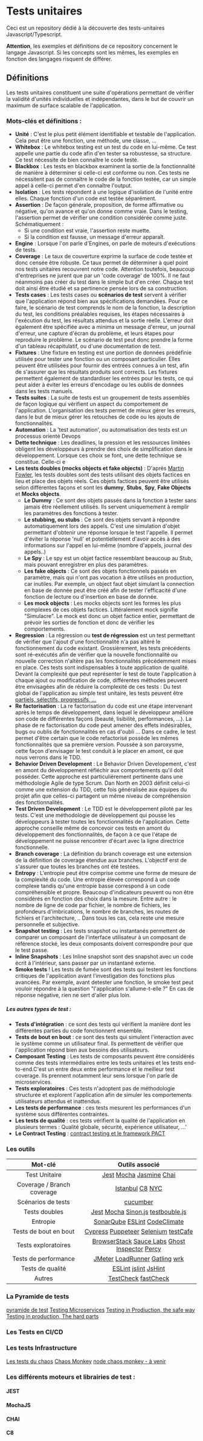 # Tests unitaires

Ceci est un repository dédié à la découverte des tests-unitaires Javascript/Typescript.

**Attention**, les exemples et définitions de ce repository concernent le langage Javascript. Si les concepts sont les mêmes, les exemples en fonction des langages risquent de différer.

## Définitions 

Les tests unitaires constituent une suite d'opérations permettant de vérifier la validité d'unités individuelles et indépendantes, dans le but de couvrir un maximum de surface scalable de l'application. 

### Mots-clés et définitions : 

- **Unité** : C'est le plus petit élément identifiable et testable de l'application. Cela peut être une fonction, une méthode, une classe, ...
- **Whitebox** : Le whitebox testing est un test du code en lui-même. Ce test appelle une partie du code afin d'en tester sa robustesse, sa structure. Ce test nécessite de bien connaître le code testé. 
- **Blackbox** : Les tests en blackbox examinent la sortie de la fonctionnalité de manière à déterminer si celle-ci est conforme ou non. Ces tests ne nécessitent pas de connaître le code de la fonction testée, car un simple appel à celle-ci permet d'en connaître l'output.
- **Isolation** : Les tests répondent à une logique d'isolation de l'unité entre elles. Chaque fonction d'un code est testée séparément.
- **Assertion** : De façon générale, proposition, de forme affirmative ou négative, qu'on avance et qu'on donne comme vraie. Dans le testing, l'assertion permet de vérifier une condition considérée comme juste. Schématiquement : 
  - Si une condition est vraie, l'assertion reste muette.
  - Si la condition est fausse, un message d'erreur apparaît.
- **Engine** : Lorsque l'on parle d'Engines, on parle de moteurs d'exécutions de tests.
- **Coverage** : Le taux de couverture exprime la surface de code testée et donc censée être robuste. Ce taux permet de déterminer à quel point nos tests unitaires recouvrent notre code. Attention toutefois, beaucoup d'entreprises ne jurent que par un 'code coverage' de 100%. Il ne faut néanmoins pas créer du test dans le simple but d'en créer. Chaque test doit ainsi être étudié et sa pertinence pensée lors de sa construction. 
- **Tests cases** : Les tests cases ou **scénarios de test** servent à vérifier que l'application répond bien aux spécifications demandées. Pour ce faire, le scénario de test comprends le nom de la fonction, la description du test, les conditions préalables requises, les étapes nécessaires à l'exécution du test, les résultats attendus et la sortie réelle. L'erreur doit également être spécifiée avec a minima un message d'erreur, un journal d'erreur, une capture d'écran du problème, et leurs étapes pour reproduire le problème. Le scénario de test peut donc prendre la forme d'un tableau récapitulatif, ou d'une documentation de test. 
- **Fixtures** : Une fixture en testing est une portion de données prédéfinie utilisée pour tester une fonction ou un composant particulier. Elles peuvent être utilisées pour fournir des entrées connues à un test, afin de s'assurer que les résultats produits sont corrects. Les fixtures permettent également de standardiser les entrées pour les tests, ce qui peut aider à éviter les erreurs d'encodage ou les oublis de données dans les tests manuels.
- **Tests suites** : La suite de tests est un groupement de tests assemblés de façon logique qui vérifient un aspect du comportement de l'application. L'organisation des tests permet de mieux gérer les erreurs, dans le but de mieux gérer les retouches de code ou les ajouts de fonctionnalités. 
- **Automation** : La 'test automation', ou automatisation des tests est un processus orienté Devops
- **Dette technique** : Les deadlines, la pression et les ressources limitées obligent les développeurs à prendre des choix de simplification dans le développement. Lorsque ces choix se font, une dette technique se constitue. Celle-ci e 
- **Les tests doubles (mocks objects et fake objects)** : D'après [Martin Fowler](https://martinfowler.com/articles/mocksArentStubs.html), les tests doubles sont des tests utilisant des objets factices en lieu et place des objets réels. Ces objets factices peuvent être utilisés selon différentes façons et sont les **dummy**, **Stubs**, **Spy**, **Fake Objects** et **Mocks objects**.
  - **Le Dummy** : Ce sont des objets passés dans la fonction à tester sans jamais être réellement utilisés. Ils servent uniquemement à remplir les paramètres des fonctions à tester. 
  - **Le stubbing, ou stubs** : Ce sont des objets servant à répondre automatiquement lors des appels. C'est une simulation d'objet permettant d'obtenir une réponse lorsque le test l'appelle. Il permet d'éviter la réponse 'null' et potentiellement d'avoir accès à des informations sur l'appel en lui-même (nombre d'appels, journal des appels..)
  - **Le Spy** : Le spy est un objet factice ressemblant beaucoup au Stub, mais pouvant enregistrer en plus des paramètres.
  - **Les fake objects** : Ce sont des objets fonctionnels passés en paramètre, mais qui n'ont pas vocation à être utilisés en production, car inutiles. Par exemple, un object faut objet simulant la connection en base de donnée peut être créé afin de tester l'efficacité d'une fonction de lecture ou d'insertion en base de donnée. 
  - **Les mock objects** : Les mocks objects sont les formes les plus complexes de ces objets factices. Littéralement mock signifie "Simulacre". Le mock est donc un objet factice entier, permettant de prévoir les sorties de fonction et donc de vérifier les comportements.
- **Regression** : La régression ou **test de régression** est un test permettant de vérifier que l'ajout d'une fonctionnalité n'a pas altéré le fonctionnement du code existant. Grossièrement, les tests précédents sont ré-exécutés afin de vérifier que la nouvelle fonctionnalité ou nouvelle correction n'altère pas les fonctionnalités précédemment mises en place. Ces tests sont indispensables à toute application de qualité. Devant la complexité que peut représenter le test de toute l'application à chaque ajout ou modification de code, différentes méthodes peuvent être envisagées afin de réduire la complexité de ces tests : Du test global de l'application au simple test unitaire, les tests peuvent être [partiels, sélectifs, progressifs, ... ](https://visuresolutions.com/fr/what-is-regression-testing-definition-and-top-tools#:~:text=Le%20test%20de%20r%C3%A9gression%20est,produit%20logiciel%20de%20haute%20qualit%C3%A9.) 
- **Re factorisation** : La re factorisation du code est une étape intervenant après le temps de développement, dans lequel le développeur améliore son code de différentes façons (beauté, lisibilité, performances, ...). La phase de re factorisation du code peut amener des effets indésirables, bugs ou oublis de fonctionnalités en cas d'oubli ... Dans ce cadre, le test permet d'être certain que le code refactorisé possède les mêmes fonctionnalités que sa première version. Poussée à son paroxysme, cette façon d'envisager le test conduit à le placer en amont, ce que nous verrons dans le TDD.  
- **Behavior Driven Development** : Le Behavior Driven Developement, c'est en amont du développement réfléchir aux comportements qu'il doit posséder. Cette approche est particulièrement pertinente dans une méthodologie Agile de type Scrum. Dan North en 2003 définit celui-ci comme une extension du TDD, cette fois généralisée aux équipes du projet afin que celles-ci partagent un même niveau de compréhension des fonctionnalités. 
- **Test Driven Development** : Le TDD est le développement piloté par les tests. C'est une méthodologie de développement qui pousse les développeurs à tester toutes les fonctionnalités de l'application. Cette approche conseille même de concevoir ces tests en amont du développement des fonctionnalités, de façon à ce que l'étape de développement ne puisse rencontrer d'écart avec la ligne directrice fonctionnelle.  
- **Branch coverage** : La définition du branch coverage est une extension de la définition de coverage étendue aux branches. L'objectif erst de s'assurer que toutes les branches ont été testées.
- **Entropy** : L'entropie peut être comprise comme une forme de mesure de la complexité du code. Une entropie élevée correspond à un code complexe tandis qu'une entropie basse correspond à un code compréhensible et propre. Beaucoup d'indicateurs peuvent ou non être considérés en fonction des choix dans la mesure. Entre autre : le nombre de ligne de code par fichier, le nombre de fichiers, les profondeurs d'imbrications, le nombre de branches, les routes de fichiers et l'architecture, .. Dans tous les cas, cela reste une mesure personnelle et subjective.
- **Snapshot testing** : Les tests snapshot ou instantanés permettent de comparer un composant de l'interface utilisateur à un composant de référence stocké, les deux composants doivent correspondre pour que le test passe.
- **Inline Snapshots** : Les Inline snapshot sont des snapshot avec un code écrit à l'intérieur, sans passer par un instantané externe.
- **Smoke tests** ! Les tests de fumée sont des tests qui testent les fonctions critiques de l'application avant l'investigation des fonctions plus avancées. Par exemple, avant detester une fonction, le smoke test peut vouloir répondre à la question "l'application s'allume-t-elle ?" En cas de réponse négative, rien ne sert d'aller plus loin. 


##### Les autres types de test :

- **Tests d'intégration** : ce sont des tests qui vérifient la manière dont les différentes parties du code fonctionnent ensemble.
- **Tests de bout en bout** : ce sont des tests qui simulent l'interaction avec le système comme un utilisateur final. Ils permettent de vérifier que l'application répond bien aux besoins des utilisateurs.
- **Composant Testing** : Les tests de composants peuvent être considérés comme des tests intermédiaires entre les tests unitaires et les tests end-to-end.C'est un entre deux entre performance et le meilleur test coverage. Ils prennent notamment leur sens lorsque l'on parle de microservices. 
- **Tests exploratoires** : Ces tests n'adoptent pas de méthodologie structurée et explorent l'application afin de simuler les comportements utilisateurs attendus et inattendus.
- **Les tests de performance** : ces tests mesurent les performances d'un système sous différentes contraintes. 
- **Les tests de qualité** : ces tests vérifient la qualité de l'application en plusieurs termes : Qualité globale, sécurité, expérience utilisateur, ...'
- **Le Contract Testing** : [contract testing et le framework PACT](https://docs.pact.io/)



### Les outils 

|        **Mot-clé**         |                                                                                   **Outils associé**                                                                                    |
|:--------------------------:|:---------------------------------------------------------------------------------------------------------------------------------------------------------------------------------------:|
|       Test Unitaire        |                            [Jest](https://jestjs.io/fr/) [Mocha](https://mochajs.org/) [Jasmine](https://jasmine.github.io/) [Chai](https://www.chaijs.com/)                            |
| Coverage / Branch coverage |                                  [Istanbul](https://istanbul.js.org/) [C8](https://www.npmjs.com/package/c8) [NYC](https://www.npmjs.com/package/nyc)                                   |
|     Scénarios de tests     |                                                                            [cucumber](https://cucumber.io/)                                                                             |
|       Tests doubles        |                 [Jest](https://jestjs.io/fr/) [Mocha](https://mochajs.org/) [Sinon.js](https://sinonjs.org/) [testbouble.js](https://www.npmjs.com/package/testdouble)                  |
|          Entropie          |                           [SonarQube](https://www.sonarsource.com/products/sonarqube/) [ESLint](https://eslint.org/) [CodeClimate](https://codeclimate.com/)                            |
|   Tests de bout en bout    |            [Cypress](https://www.cypress.io/) [Puppeteer](https://pptr.dev/) [Selenium](https://www.selenium.dev/documentation/webdriver/) [testCafe](https://testcafe.io/)             |
|    Tests exploratoires     |              [BrowserStack](https://www.browserstack.com/) [Sauce Labs](https://saucelabs.com/) [Ghost Inspector](https://ghostinspector.com/) [Percy](https://percy.io/)               |
|    Tests de performance    | [JMeter](https://jmeter.apache.org/) [LoadRunner](https://www.microfocus.com/fr-fr/products/loadrunner-professional/overview) [Gatling](https://gatling.io/) [wrk](https://wrk.com/fr/) |
|      Tests de qualité      |                                              [ESLint](https://eslint.org/) [jslint](https://www.jslint.com/) [JsHint](https://jshint.com/)                                              |
 |            Autres          |                                     [TestCheck](https://github.com/leebyron/testcheck-js) [fastCheck](https://github.com/dubzzz/fast-check#readme)                                      | 

### La Pyramide de tests 

[pyramide de test](https://martinfowler.com/bliki/TestPyramid.html)
[Testing Microservices](https://copyconstruct.medium.com/testing-microservices-the-sane-way-9bb31d158c16)
[Testing in Prodiuction, the safe way](https://copyconstruct.medium.com/testing-in-production-the-safe-way-18ca102d0ef1)
[Testing in production, The hard parts](https://copyconstruct.medium.com/testing-in-production-the-hard-parts-3f06cefaf592)


### Les Tests en CI/CD


### Les tests Infrastructure

[Les tests du chaos](https://principlesofchaos.org/)
[Chaos Monkey](https://github.com/Netflix/chaosmonkey)
[node chaos monkey - à venir](https://github.com/goldbergyoni/node-chaos-monkey)



### Les différents moteurs et librairies de test : 

#### JEST 

#### MochaJS

#### CHAI 

#### C8 